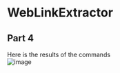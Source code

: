 # WebLinkExtractor

## Part 4 
 Here is the results of the commands  
 ![image](https://github.com/user-attachments/assets/ff1aa039-a129-42a0-8e0a-a2461328e11d)
